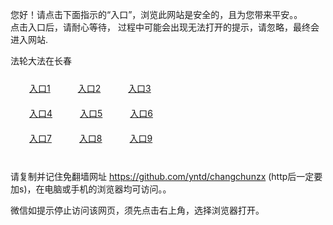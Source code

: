 您好！请点击下面指示的“入口”，浏览此网站是安全的，且为您带来平安。。 <br/>
点击入口后，请耐心等待， 过程中可能会出现无法打开的提示，请忽略，最终会进入网站. </br>

法轮大法在长春<br/>
<div style="padding:10px"><a style="margin:20px" target="_blank" href="https://dtkd0sps2rbri.cloudfront.net/2Qpsp?eezdkh" id="ccLink1" rel="nofollow">入口1</a> <a target="_blank" style="margin:20px" href="https://d3qc3lcpg1tme6.cloudfront.net/2Qpsp?ckwvhixv" id="ccLink2" rel="nofollow">入口2</a> <a style="margin:20px" target="_blank" href="https://d2la3ffj5urs24.cloudfront.net/2Qpsp?koyvowgw" id="ccLink3" rel="nofollow">入口3</a></div>

<div style="padding:10px" ><a style="margin:20px" target="_blank" href="https://dtkd0sps2rbri.cloudfront.net/2Qpsp?eezdkh" id="ccLink4" rel="nofollow">入口4</a> <a style="margin:20px" href="https://d3qc3lcpg1tme6.cloudfront.net/2Qpsp?ckwvhixv" target="_blank" id="ccLink5" rel="nofollow">入口5</a> <a style="margin:20px" href="https://d2la3ffj5urs24.cloudfront.net/2Qpsp?koyvowgw" target="_blank" id="ccLink6" rel="nofollow">入口6</a></div>

<div style="padding:10px"><a style="margin:20px" target="_blank" href="https://dtkd0sps2rbri.cloudfront.net/2Qpsp?eezdkh" id="ccLink7" rel="nofollow">入口7</a> <a style="margin:20px" href="https://d3qc3lcpg1tme6.cloudfront.net/2Qpsp?ckwvhixv" target="_blank" id="ccLink8" rel="nofollow">入口8</a> <a style="margin:20px" target="_blank" href="https://d2la3ffj5urs24.cloudfront.net/2Qpsp?koyvowgw" id="ccLink9" rel="nofollow">入口9</a></div>

<br/>



请复制并记住免翻墙网址 https://github.com/yntd/changchunzx (http后一定要加s)，在电脑或手机的浏览器均可访问。。<br/>

微信如提示停止访问该网页，须先点击右上角，选择浏览器打开。
